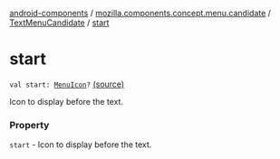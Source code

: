 [android-components](../../index.md) / [mozilla.components.concept.menu.candidate](../index.md) / [TextMenuCandidate](index.md) / [start](./start.md)

# start

`val start: `[`MenuIcon`](../-menu-icon.md)`?` [(source)](https://github.com/mozilla-mobile/android-components/blob/master/components/concept/menu/src/main/java/mozilla/components/concept/menu/candidate/MenuCandidate.kt#L27)

Icon to display before the text.

### Property

`start` - Icon to display before the text.